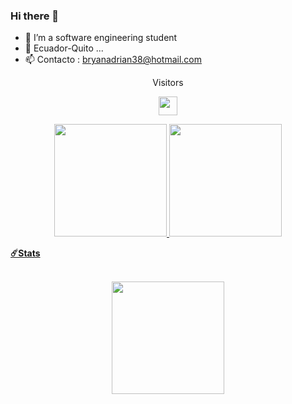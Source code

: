 ### Hi there 👋


- 🌱 I’m a software engineering student
- 💬 Ecuador-Quito ...
- 📫 Contacto : bryanadrian38@hotmail.com


 <div align="center">Visitors</div>
<div align="center">
 
  <img height="30em" src="https://profile-counter.glitch.me/Baio99/count.svg"/> <br />
</div>


<div align="center">
  <a href="https://github.com/Baio99">
  <img height="180em" src="https://github-readme-stats.vercel.app/api?username=Baio99&show_icons=true&theme=dracula&include_all_commits=true&count_private=true"/>
  <img height="180em" src="https://github-readme-stats.vercel.app/api/top-langs/?username=Baio99&layout=compact&langs_count=7&theme=github_dark"/>
</div>



<b>☄️Stats </b>

<div align="center">
    <br />
  <img height="180em" src="https://github-readme-streak-stats.herokuapp.com?user=Baio99&theme=github-dark&date_format=M%20j%5B%2C%20Y%5D" />
</summary>
</div>
